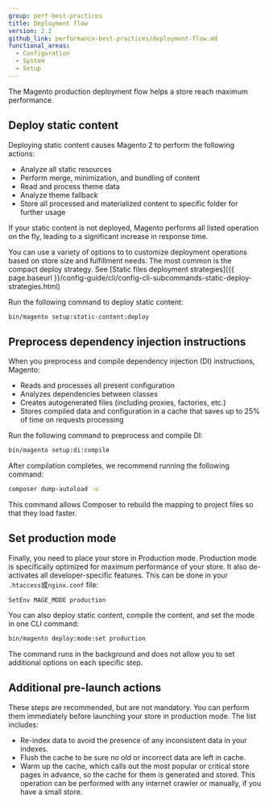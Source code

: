 ```yaml
---
group: perf-best-practices
title: Deployment flow
version: 2.2
github_link: performance-best-practices/deployment-flow.md
functional_areas:
  - Configuration
  - System
  - Setup
---
```


The Magento production deployment flow helps a store reach maximum performance.

## Deploy static content

Deploying static content causes Magento 2 to perform the following actions:

* Analyze all static resources
* Perform merge, minimization, and bundling of content
* Read and process theme data
* Analyze theme fallback
* Store all processed and materialized content to specific folder for further usage

If your static content is not deployed, Magento performs all listed operation on the fly, leading to a significant increase in response time.

You can use a variety of options to to customize deployment operations based on store size and fulfillment needs. The most common is the compact deploy strategy. See [Static files deployment strategies]({{ page.baseurl }}/config-guide/cli/config-cli-subcommands-static-deploy-strategies.html)

Run the following command to deploy static content:

``` bash
bin/magento setup:static-content:deploy
```

## Preprocess dependency injection instructions

When you preprocess and compile dependency injection (DI) instructions, Magento:

* Reads and processes all present configuration
* Analyzes dependencies between classes
* Creates autogenerated files (including proxies, factories, etc.)
* Stores compiled data and configuration in a cache that saves up to 25% of time on requests processing

Run the following command to preprocess and compile DI:

``` bash
bin/magento setup:di:compile
```

After compilation completes, we recommend running the following command:

``` bash
composer dump-autoload -o
```

This command allows Composer to rebuild the mapping to project files so that they load faster.

## Set production mode

Finally, you need to place your store in Production mode. Production mode is specifically optimized for maximum performance of your store. It also de-activates all developer-specific features. This can be done in your `.htaccess`或`nginx.conf` file:

`SetEnv MAGE_MODE production`

You can also deploy static content, compile the content, and set the mode in one CLI command:

``` bash
bin/magento deploy:mode:set production
```

The command runs in the background and does not allow you to set additional options on each specific step.

## Additional pre-launch actions

These steps are recommended, but are not mandatory. You can perform them immediately before launching  your store in production mode. The list includes:

* Re-index data to avoid the presence of any inconsistent data in your indexes.
* Flush the cache to be sure no old or incorrect data are left in cache.
* Warm up the cache, which calls out the most popular or critical store pages in advance, so the cache for them is generated and stored. This operation can be performed with any internet crawler or manually, if you have a small store.
